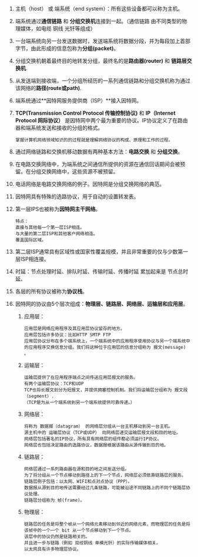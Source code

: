 1. 主机（host） 或 端系统（end system）：所有这些设备都可以称为主机。
1. 端系统通过**通信链路** 和 **分组交换机**连接到一起。（通信链路 由不同类型的物理媒体，如电缆 铜线 光钎等组成）
1. 一台端系统向另一台发送数据时，发送端系统将数据分段，并为每段加上首部字节，由此形成的信息包称为**分组(packet)**。
1. 分组交换机朝着最终目的地转发分组，最终名的是**路由器(router)** 和 **链路层交换机**.
1. 从发送端到接收端，一个分组所经历的一系列通信链路和分组交换机称为通过该网络的**路径(route或path)**.
1. 端系统通过**因特网服务提供商（ISP）**接入因特网。
1. **TCP(Transmission Control Protocol 传输控制协议)** 和 **IP（Internet Protocol 网际协议）** 是因特网中两个最为重要的协议。IP协议定义了在路由器和端系统发送和接收的分组的格式。

    ```
    掌握计算机网络领域知识的的过程就是理解网络协议的构成、原理和工作的过程。
    ```

1. 通过网络链路和交换机移动数据有两种基本方法：**电路交换** 和 **分组交换**。
1. 在电路交换网络中，为端系统之间通信所提供的资源在通信回话期间会被预留。在分组交换网络中，这些资源不被预留。
1. 电话网络是电路交换网络的例子。因特网是分组交换网络的典范。
1. 因特网具有特殊的选路协议，用于自动的设置转发表。
1. 第一层IPS也被称为**因特网主干网络**。

    ```
    特点：
    直接与其他每一个第一层ISP相连。
    与大量的第二层ISP和其他客户网络相连。
    覆盖国际区域。
    ```

1. 第二层ISP通常具有区域性或国家性覆盖规模，并且非常重要的仅与少数第一层ISP相连接。
1. 时延：节点处理时延、排队时延、传输时延、传播时延 累加起来是 节点总时延、
1. 各层的所有协议被称为**协议栈**。
1. 因特网的协议由5个层次组成：**物理层、链路层、网络层、运输层和应用层**。


    1. 应用层：

        ```
        应用层是网络应用程序及其应用层协议留存的地方。
        应用层包括许多协议：比如HTTP SMTP FTP
        应用层协议分布在多个端系统上，一个端系统中的应用程序使用协议与另一个端系统中的应用程序交换信息分组。我们将这种位于应用层的信息分组称为 报文(message) 。
        ```

    1. 运输层：

        ```
        运输层提供了在应用程序端点之间传送应用层报文的服务。
        有两个运输层协议：TCP和UDP
        TCP也将长报文划分为短报文，并提供拥塞控制机制。我们将运输层分组称为 报文段（segment）.
        （TCP是为从一个端系统到另一个端系统提供可靠传递。）
        ```

    1. 网络层：

        ```
        将称为 数据报（datagram） 的网络层分组从一台主机移动到另一台主机。
        源主机中的 运输层协议（TCP或UDP） 向网络层递交运输层报文段和目的地址。
        网络层包括著名的IP协议，所有具有网络层的组件都必须运行IP协议。
        网络层也包括决定路由的选路协议，数据报根据该路由从源传输到目的地。
        ```

    1. 链路层：

        ```
        网络层通过一系列路由器在源和目的地之间发送分组。
        为了将分组从一个节点移动到路径上的下一个节点，网络层必须依靠链路层的服务。
        链路层例子包括：以太网、WIFI和点对点协议（PPP）。
        数据报从源到目的地传送需要经过几条链路，可能被沿途不同链路上的不同个链路层协议处理。
        链路层分组称为 帧(frame)。
        ```

    1. 物理层：

        ```
        链路层的任务是将整个帧从一个网络元素移动到邻近的网络元素，而物理层的任务是将该帧中的一个一个 bit 从一个节点移动到下一个节点。
        该层中的协议仍然是链路相关的。
        并且进一步与链路（例如 双绞铜线 单模光钎）的实际传输媒体相关。
        以太网具有许多物理层协议。
        ```

